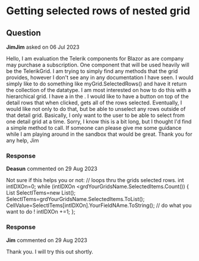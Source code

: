 # Getting selected rows of nested grid

## Question

**JimJim** asked on 06 Jul 2023

Hello, I am evaluation the Telerik components for Blazor as are company may purchase a subscription. One component that will be used heavily will be the TelerikGrid. I am trying to simply find any methods that the grid provides, however I don't see any in any documentation I have seen. I would simply like to do something like myGrid.SelectedRows() and have it return the collection of the datatype. I am most interested on how to do this with a hierarchical grid. I have a <GridCheckBoxColum> in the <DetailTemplate>. I would like to have a button on top of the detail rows that when clicked, gets all of the rows selected. Eventually, I would like not only to do that, but be able to unselect any rows outside of that detail grid. Basically, I only want to the user to be able to select from one detail grid at a time. Sorry, I know this is a bit long, but I thought I'd find a simple method to call. If someone can please give me some guidance while I am playing around in the sandbox that would be great. Thank you for any help, Jim

### Response

**Deasun** commented on 29 Aug 2023

Not sure if this helps you or not: // loops thru the grids selected rows. int intIDXOn=0; while (intIDXOn <grdYourGridsName.SelectedItems.Count()) { List<YourListTypeForTheGrid> SelectITems=new List<YourListTypeForTheGrid>(); SelectITems=grdYourGridsName.SelectedItems.ToList(); CellValue=SelectITems[intIDXOn].YourFieldNAme.ToString(); // do what you want to do ! intIDXOn +=1; };

### Response

**Jim** commented on 29 Aug 2023

Thank you. I will try this out shortly.

